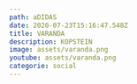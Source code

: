 ```yaml
---
path: aDIDAS
date: 2020-07-23T15:16:47.548Z
title: VARANDA
description: KOPSTEIN
image: assets/varanda.png
youtube: assets/varanda.png
categorie: social
---
```


